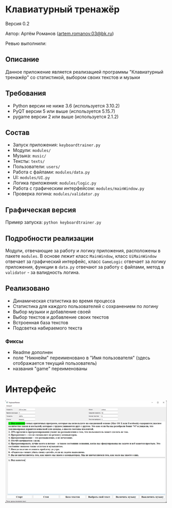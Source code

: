 # Клавиатурный тренажёр

Версия 0.2

Автор: Артём Романов (artem.romanov.03@bk.ru)

Ревью выполнили:

## Описание

Данное приложение является реализацией программы
"Клавиатурный тренажёр" со статистикой, выбором своих текстов и музыки

## Требования

* Python версии не ниже 3.6 (используется 3.10.2)
* PyQT версии 5 или выше (используется 5.15.7)
* pygame версии 2 или выше (используется 2.1.2)

## Состав

* Запуск приложения: `keyboardtrainer.py`
* Модули: `modules/`
* Музыка: `music/`
* Тексты: `texts/`
* Пользователи: `users/`
* Работа с файлами: `modules/data.py`
* UI: `modules/UI.py`
* Логика приложения: `modules/logic.py`
* Работа с графическим интерфейсом: `modules/mainWindow.py`
* Проверка логина: `modules/validator.py`

## Графическая версия

Пример запуска: `python keyboardtrainer.py`

## Подробности реализации

Модули, отвечающие за работу и логику приложения, расположены в
пакете `modules`. В основе лежит класс `MainWindow`, класс `UiMainWindow`
отвечает за графический интерфейс, класс `GameLogic` отвечает за логику
приложения, функции в `data.py` отвечают за работу с файлами, метод
в `validator` - за валидность логина.

## Реализовано

- Динамическая статистика во время процесса
- Статистика для каждого пользователей с сохранением по логину
- Выбор музыки и добавление своей
- Выбор текстов и добавление своих текстов
- Встроенная база текстов
- Подсветка набираемого текста

### Фиксы

- Readme дополнен
- поле "Никнейм" переименовано в "Имя пользователя" (здесь отображается текущий
  пользователь)
- названия "game" переименованы

# Интерфейс

![screenshot](screenshot.png)